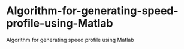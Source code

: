 # Algorithm-for-generating-speed-profile-using-Matlab
Algorithm for generating speed profile using Matlab

